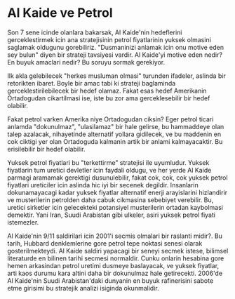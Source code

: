 # Al Kaide ve Petrol

Son 7 sene icinde olanlara bakarsak, Al Kaide'nin hedeflerini gerceklestirmek icin ana stratejisinin petrol fiyatlarinin yuksek olmasini saglamak oldugunu gorebiliriz. "Dusmaninizi anlamak icin onu motive eden sey bulun" diyen bir strateji tavsiyesi vardir. Al Kaide'yi motive eden nedir? En buyuk amaclari nedir? Bu soruyu sormak gerekiyor.

Ilk akla gelebilecek "herkes musluman olmasi" turunden ifadeler, aslinda bir retorikten ibaret. Boyle bir amac tabi ki strateji baglaminda gerceklestirilebilecek bir hedef olamaz. Fakat esas hedef Amerikanin Ortadogudan cikartilmasi ise, iste bu zor ama gerceklesebilir bir hedef olabilir.

Fakat petrol varken Amerika niye Ortadogudan ciksin? Eger petrol ticari anlamda "dokunulmaz", "ulasilamaz" bir hale gelirse, bu hammaddeye olan talep azalacak, nihayetinde alternatif yollara gidilecek, ve bu maddenin en cok ciktigi yer olan Ortadoguda kalmanin artik bir anlami kalmayacaktir. Bu erisilebilir bir hedef olabilir.

Yuksek petrol fiyatlari bu "terkettirme" stratejisi ile uyumludur. Yuksek fiyatlarin tum uretici devletler icin faydali oldugu, ve her yerde Al Kaide parmagi aramamak gerektigi dusunulebilir, fakat cok, cok, cok yuksek petrol fiyatlari ureticiler icin aslinda hic iyi bir secenek degildir. Insanlarin dokunamayacagi kadar yuksek fiyatlar alternatif enerji arayislarini hizlandirir ve musterilerin petrolden daha cabuk cikmasina sebebiyet verebilir. Bu, uretici sirketler icin gelecekteki potansiyel musterilerin ortadan kaybolmasi demektir. Yani Iran, Suudi Arabistan gibi ulkeler, asiri yuksek petrol fiyati istemezler.

Al Kaide'nin 9/11 saldirilari icin 2001'i secmis olmalari bir raslanti midir?. Bu tarih, Hubbard denklemlerine gore petrol tepe noktasi senesi olarak gosterilmekteydi. Al Kaide saldiri yapacagi bir seneyi secmek istese, bilimsel literaturde en bilinen tarihi secmesi normaldir. Cunku onlarin hesabina gore hemen arkasindan petrol uretimi dusmeye baslayacak, ve yuksek fiyatlar, arti kaos durumu kara altini daha bir dokunulmaz hale getirecekti. 2006'de Al Kaide'nin Suudi Arabistan'daki dunyanin en buyuk rafinerisini sabote etme girisimi bu stratejik analizi isiginda okunmalidir.
